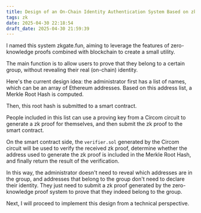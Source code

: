```yaml
---
title: Design of an On-Chain Identity Authentication System Based on zk + Smart Contracts
tags: zk
date: 2025-04-30 22:18:54
draft_date: 2025-04-30 21:59:39
---
```


I named this system zkgate.fun, aiming to leverage the features of zero-knowledge proofs combined with blockchain to create a small utility.

The main function is to allow users to prove that they belong to a certain group, without revealing their real (on-chain) identity.

Here's the current design idea: the administrator first has a list of names, which can be an array of Ethereum addresses. Based on this address list, a Merkle Root Hash is computed.

Then, this root hash is submitted to a smart contract.

People included in this list can use a proving key from a Circom circuit to generate a zk proof for themselves, and then submit the zk proof to the smart contract.

On the smart contract side, the `verifier.sol` generated by the Circom circuit will be used to verify the received zk proof, determine whether the address used to generate the zk proof is included in the Merkle Root Hash, and finally return the result of the verification.

In this way, the administrator doesn't need to reveal which addresses are in the group, and addresses that belong to the group don't need to declare their identity. They just need to submit a zk proof generated by the zero-knowledge proof system to prove that they indeed belong to the group.

Next, I will proceed to implement this design from a technical perspective.
